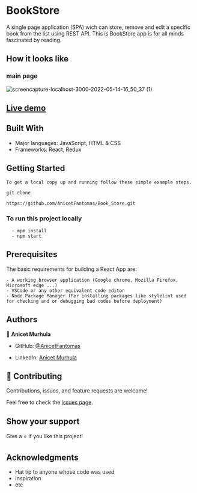 # BookStore

A single page application (SPA) wich can store, remove and edit a specific book from the list using REST API. This is BookStore app is for all minds fascinated by reading.

## How it looks like
### main page

![screencapture-localhost-3000-2022-05-14-16_50_37 (1)](https://user-images.githubusercontent.com/94958024/168430872-e4593cbf-9692-4323-8199-d4e401e66da0.png)

## [Live demo](https://helpful-croquembouche-5c6e11.netlify.app)

## Built With

- Major languages: JavaScript, HTML & CSS
- Frameworks: React, Redux


## Getting Started

```
To get a local copy up and running follow these simple example steps.

git clone 

https://github.com/AnicetFantomas/Book_Store.git

```

### To run this project locally
```
  - mpm install
  - npm start
```

## Prerequisites

The basic requirements for building a React App are:
```
- A working browser application (Google chrome, Mozilla Firefox, Microsoft edge ...)
- VSCode or any other equivalent code editor
- Node Package Manager (For installing packages like stylelint used for checking and or debugging bad codes before deployment)
```

## Authors

👤 **Anicet Murhula**

- GitHub: [@AnicetFantomas](https://github.com/AnicetFantomas)

- LinkedIn: [Anicet Murhula](https://www.linkedin.com/in/anicet-murhula-13a1b0220/)


## 🤝 Contributing

Contributions, issues, and feature requests are welcome!

Feel free to check the [issues page](../../issues/).

## Show your support

Give a ⭐️ if you like this project!

## Acknowledgments

- Hat tip to anyone whose code was used
- Inspiration
- etc


